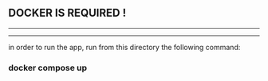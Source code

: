 ## DOCKER IS REQUIRED !

--------------------------
--------------------------
in order to run the app, run from this directory the following command:
### docker compose up 